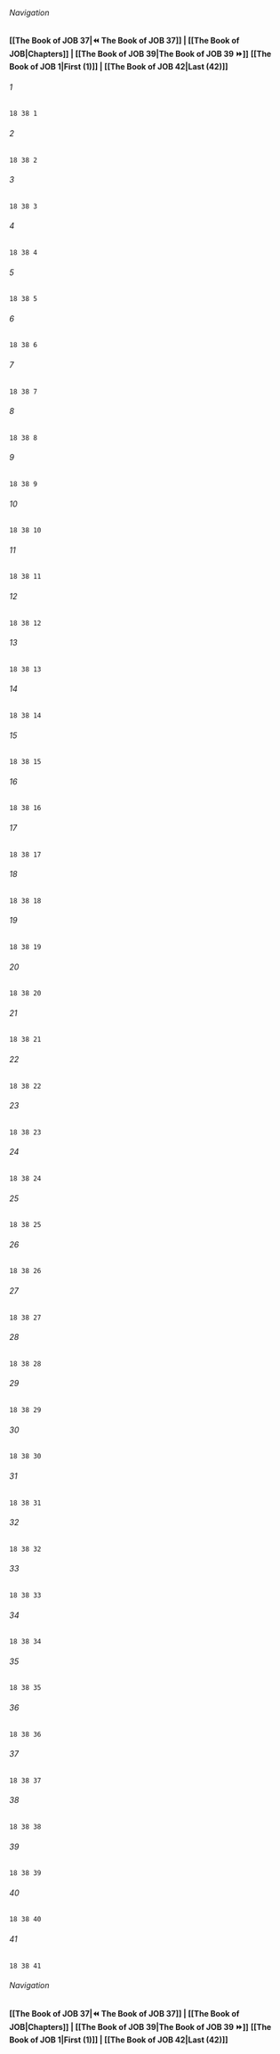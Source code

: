 
###### Navigation
**[[The Book of JOB 37|⏪ The Book of JOB 37]] | [[The Book of JOB|Chapters]] | [[The Book of JOB 39|The Book of JOB 39 ⏩]]**
**[[The Book of JOB 1|First (1)]] | [[The Book of JOB 42|Last (42)]]**

###### 1
``` verse
18 38 1 
```
###### 2
``` verse
18 38 2 
```
###### 3
``` verse
18 38 3 
```
###### 4
``` verse
18 38 4 
```
###### 5
``` verse
18 38 5 
```
###### 6
``` verse
18 38 6 
```
###### 7
``` verse
18 38 7 
```
###### 8
``` verse
18 38 8 
```
###### 9
``` verse
18 38 9 
```
###### 10
``` verse
18 38 10 
```
###### 11
``` verse
18 38 11 
```
###### 12
``` verse
18 38 12 
```
###### 13
``` verse
18 38 13 
```
###### 14
``` verse
18 38 14 
```
###### 15
``` verse
18 38 15 
```
###### 16
``` verse
18 38 16 
```
###### 17
``` verse
18 38 17 
```
###### 18
``` verse
18 38 18 
```
###### 19
``` verse
18 38 19 
```
###### 20
``` verse
18 38 20 
```
###### 21
``` verse
18 38 21 
```
###### 22
``` verse
18 38 22 
```
###### 23
``` verse
18 38 23 
```
###### 24
``` verse
18 38 24 
```
###### 25
``` verse
18 38 25 
```
###### 26
``` verse
18 38 26 
```
###### 27
``` verse
18 38 27 
```
###### 28
``` verse
18 38 28 
```
###### 29
``` verse
18 38 29 
```
###### 30
``` verse
18 38 30 
```
###### 31
``` verse
18 38 31 
```
###### 32
``` verse
18 38 32 
```
###### 33
``` verse
18 38 33 
```
###### 34
``` verse
18 38 34 
```
###### 35
``` verse
18 38 35 
```
###### 36
``` verse
18 38 36 
```
###### 37
``` verse
18 38 37 
```
###### 38
``` verse
18 38 38 
```
###### 39
``` verse
18 38 39 
```
###### 40
``` verse
18 38 40 
```
###### 41
``` verse
18 38 41 
```

###### Navigation
**[[The Book of JOB 37|⏪ The Book of JOB 37]] | [[The Book of JOB|Chapters]] | [[The Book of JOB 39|The Book of JOB 39 ⏩]]**
**[[The Book of JOB 1|First (1)]] | [[The Book of JOB 42|Last (42)]]**

